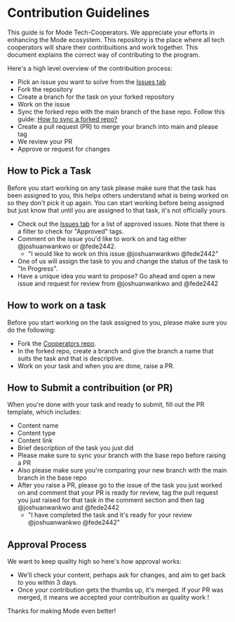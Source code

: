 # Contribution Guidelines

This guide is for Mode Tech-Cooperators. We appreciate your efforts in enhancing the Mode ecosystem. This repository is the place where all tech cooperators will share their contribuitions and work together. This document explains the correct way of contributing to the program.

Here's a high level overview of the contribuition process:

- Pick an issue you want to solve from the [Issues tab](https://github.com/mode-network/mode-cooperators/issues)
- Fork the repository
- Create a branch for the task on your forked repository
- Work on the issue
- Sync the forked repo with the main branch of the base repo. Follow this guide: [How to sync a forked repo?](https://docs.github.com/en/pull-requests/collaborating-with-pull-requests/working-with-forks/syncing-a-fork)
- Create a pull request (PR) to merge your branch into main and please tag 
- We review your PR
- Approve or request for changes

## How to Pick a Task
Before you start working on any task please make sure that the task has been assigned to you, this helps others understand what is being worked on so they don't pick it up again. You can start working before being assigned but just know that until you are assigned to that task, it's not officially yours.

- Check out the [Issues tab]([https://github.com/mode-network/mode-cooperators/issues](https://github.com/mode-network/mode-cooperators/issues?q=is%3Aopen+is%3Aissue+label%3AApproved)) for a list of approved issues. Note that there is a filter to check for "Approved" tags.
- Comment on the issue you'd like to work on and tag either @joshuanwankwo or @fede2442.
  - "I would like to work on this issue @joshuanwankwo @fede2442"
- One of us will assign the task to you and change the status of the task to "In Progress".
- Have a unique idea you want to propose? Go ahead and open a new issue and request for review from @joshuanwankwo and @fede2442

## How to work on a task
Before you start working on the task assigned to you, please make sure you do the following:

- Fork the [Cooperators repo](link).
- In the forked repo, create a branch and give the branch a name that suits the task and that is descriptive.
- Work on your task and when you are done, raise a PR.

## How to Submit a contribuition (or PR)
When you're done with your task and ready to submit, fill out the PR template, which includes:

- Content name
- Content type
- Content link
- Brief description of the task you just did
- Please make sure to sync your branch with the base repo before raising a PR
- Also please make sure you're comparing your new branch with the main branch in the base repo
- After you raise a PR, please go to the issue of the task you just worked on and comment that your PR is ready for review, tag the pull request you just raised for that task in the comment section and then tag @joshuanwankwo and @fede2442
  - "I have completed the task and it's ready for your review @joshuanwankwo @fede2442"

## Approval Process
We want to keep quality high so here's how approval works:

- We'll check your content, perhaps ask for changes, and aim to get back to you within 3 days.
- Once your contribution gets the thumbs up, it's merged. If your PR was merged, it means we accepted your contribuition as quality work !


Thanks for making Mode even better!
